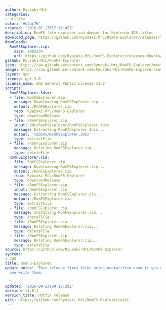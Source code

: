 ```yaml
---
author: Ryuzaki-MrL
categories:
- utility
color: '#b4ac70'
created: '2016-07-13T17:16:45Z'
description: RomFS file explorer and dumper for Nintendo 3DS titles
download_page: https://github.com/Ryuzaki-MrL/RomFS-Explorer/releases/tag/v1.0.1
downloads:
  RomFSExplorer.zip:
    size: 1093834
    url: https://github.com/Ryuzaki-MrL/RomFS-Explorer/releases/download/v1.0.1/RomFSExplorer.zip
github: Ryuzaki-MrL/RomFS-Explorer
icon: https://raw.githubusercontent.com/Ryuzaki-MrL/RomFS-Explorer/master/meta/icon.png
image: https://raw.githubusercontent.com/Ryuzaki-MrL/RomFS-Explorer/master/meta/banner.png
layout: app
license: gpl-3.0
license_name: GNU General Public License v3.0
scripts:
  RomFSExplorer.3dsx:
  - file: RomFSExplorer.zip
    message: Downloading RomFSExplorer.zip...
    output: /RomFSExplorer.zip
    repo: Ryuzaki-MrL/RomFS-Explorer
    type: downloadRelease
  - file: /RomFSExplorer.zip
    input: 3ds/RomFSExplorer/RomFSExplorer.3dsx
    message: Extracting RomFSExplorer.3dsx...
    output: '%3DSX%/RomFSExplorer.3dsx'
    type: extractFile
  - file: /RomFSExplorer.zip
    message: Deleting RomFSExplorer.zip...
    type: deleteFile
  RomFSExplorer.cia:
  - file: RomFSExplorer.zip
    message: Downloading RomFSExplorer.zip...
    output: /RomFSExplorer.zip
    repo: Ryuzaki-MrL/RomFS-Explorer
    type: downloadRelease
  - file: /RomFSExplorer.zip
    input: RomFSExplorer.cia
    message: Extracting RomFSExplorer.cia...
    output: /RomFSExplorer.cia
    type: extractFile
  - file: /RomFSExplorer.cia
    message: Installing RomFSExplorer.cia...
    type: installCia
  - file: /RomFSExplorer.cia
    message: Deleting RomFSExplorer.cia...
    type: deleteFile
  - file: /RomFSExplorer.zip
    message: Deleting RomFSExplorer.zip...
    type: deleteFile
source: https://github.com/Ryuzaki-MrL/RomFS-Explorer
systems:
- 3DS
title: RomFS-Explorer
update_notes: 'This release fixes files being overwritten even if you choose to not
  overwrite them.

  '
updated: '2016-09-23T00:16:29Z'
version: v1.0.1
version_title: Hotfix release
wiki: https://github.com/Ryuzaki-MrL/RomFS-Explorer/wiki
---
```


